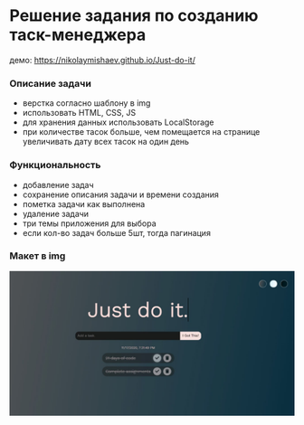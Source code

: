 # Решение задания по созданию таск-менеджера
демо: https://nikolaymishaev.github.io/Just-do-it/
### Описание задачи
- верстка согласно шаблону в img
- использовать HTML, CSS, JS
- для хранения данных использовать LocalStorage
- при количестве тасок больше, чем помещается на странице увеличивать дату всех тасок на один день
### Функциональность
- добавление задач
- сохранение описания задачи и времени создания
- пометка задачи как выполнена
- удаление задачи
- три темы приложения для выбора
- если кол-во задач больше 5шт, тогда пагинация
### Макет в img
![макет](https://github.com/NikolayMishaev/Just-do-it/raw/main/layout.jpg)
